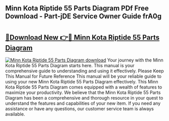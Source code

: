 ## Minn Kota Riptide 55 Parts Diagram PDf Free Download - Part-jDE Service Owner Guide frA0g

# <h2><a href="http://dfj5cm1.blite.top/?on=Minn+Kota+Riptide+55+Parts+Diagram">🔗Download New 👉🔴 Minn Kota Riptide 55 Parts Diagram</a></h2>

[![Minn Kota Riptide 55 Parts Diagram download](https://i.imgur.com/lujVjoI.png)](http://dfj5cm1.blite.top/?on=Minn+Kota+Riptide+55+Parts+Diagram)
Your journey with the Minn Kota Riptide 55 Parts Diagram starts here. This manual is your comprehensive guide to understanding and using it effectively. Please Keep This Manual for Future Reference This manual will be your reliable guide to using your new Minn Kota Riptide 55 Parts Diagram effectively. This Minn Kota Riptide 55 Parts Diagram comes equipped with a wealth of features to maximize your productivity. We believe that the Minn Kota Riptide 55 Parts Diagram has been a comprehensive and thorough resource in your quest to understand the features and capabilities of your new item. If you need any assistance or have any questions, our customer service team is always available.

